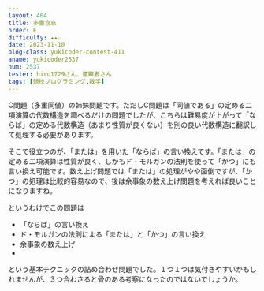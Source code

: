 ```yaml
---
layout: 404
title: 多重含意
order: E
difficulty: ★★☆
date: 2023-11-10
blog-class: yukicoder-contest-411
aname: yukicoder2537
num: 2537
tester: hiro1729さん、遭難者さん
tags: [競技プログラミング,数学]
---
```


<p>
C問題（多重同値）の姉妹問題です。ただしC問題は「同値である」の定める二項演算の代数構造を調べるだけの問題でしたが、こちらは難易度が上がって「ならば」の定める代数構造（あまり性質が良くない）を別の良い代数構造に翻訳して処理する必要があります。
</p>
<p>
そこで役立つのが、「または」を用いた「ならば」の言い換えです。「または」の定める二項演算は性質が良く、しかもド・モルガンの法則を使って「かつ」にも言い換え可能です。数え上げ問題では「または」の処理がやや面倒ですが、「かつ」の処理は比較的容易なので、後は余事象の数え上げ問題を考えれば良いことになりますね。
</p>
<p>
というわけでこの問題は
</p>
<ul>
<li>「ならば」の言い換え </li>
<li> ド・モルガンの法則による「または」と「かつ」の言い換え </li>
<li> 余事象の数え上げ </li>
<li>
</ul>
<p>
という基本テクニックの詰め合わせ問題でした。１つ１つは気付きやすいかもしれませんが、３つ合わさると骨のある考察になったのではないでしょうか。
</p>
